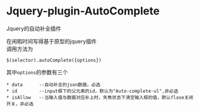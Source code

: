 # Jquery-plugin-AutoComplete
Jquery的自动补全插件

在闲暇时间写得基于原型的jquery插件<br/>
调用方法为
````
$(selector).autoComplete({options})
````

其中`options`的参数有三个
````
* data      --自动补全的json数据，必选
* id        --input框下的父元素的id，默认为"Auto-complete-ul",非必选
* isAllow   --当输入值与数据对应补上时，失焦状态下清空输入框的值，默认flase关闭开关，非必选

````

